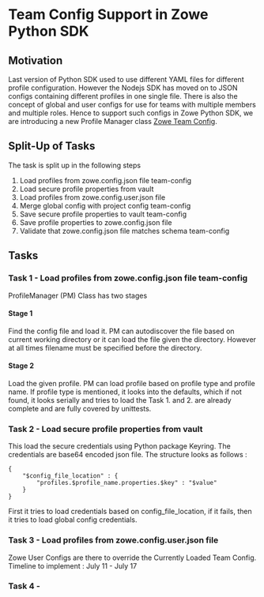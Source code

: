 # Team Config Support in Zowe Python SDK

## Motivation
Last version of Python SDK used to use different YAML files for different profile configuration. However the Nodejs SDK has moved on to JSON configs containing different profiles in one single file. There is also the concept of global and user configs for use for teams with multiple members and multiple roles. Hence to support such configs in Zowe Python SDK, we are introducing a new Profile Manager class [Zowe Team Config](https://medium.com/zowe/zowe-cli-getting-started-made-easy-f53d769c678e).

## Split-Up of Tasks
The task is split up in the following steps
1. Load profiles from zowe.config.json file team-config
2. Load secure profile properties from vault
3. Load profiles from zowe.config.user.json file
4. Merge global config with project config team-config
5. Save secure profile properties to vault team-config
6. Save profile properties to zowe.config.json file
7. Validate that zowe.config.json file matches schema team-config

## Tasks
### Task 1 - Load profiles from zowe.config.json file team-config
ProfileManager (PM) Class has two stages
#### Stage 1
Find the config file and load it. PM can autodiscover the file based on current working directory or it can load the file given the directory. However at all times filename must be specified before the directory.
#### Stage 2
Load the given profile. PM can load profile based on profile type and profile name. If profile type is mentioned, it looks into the defaults, which if not found, it looks serially and tries to load the
Task 1. and 2. are already complete and are fully covered by unittests.
### Task 2 - Load secure profile properties from vault
This load the secure credentials using Python package Keyring. The credentials are base64 encoded json file. The structure looks as follows :

```
{
    "$config_file_location" : {
        "profiles.$profile_name.properties.$key" : "$value"
    }
}
```
First it tries to load credentials based on config_file_location, if it fails, then it tries to load global config credentials.
### Task 3 - Load profiles from zowe.config.user.json file
Zowe User Configs are there to override the Currently Loaded Team Config.
Timeline to implement : July 11 - July 17
### Task 4 -